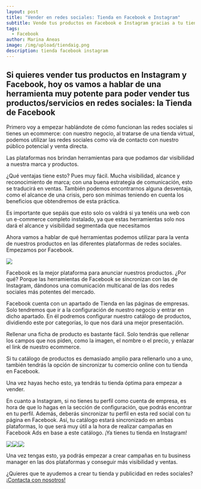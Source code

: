 ```yaml
---
layout: post
title: "Vender en redes sociales: Tienda en Facebook e Instagram"
subtitle: Vende tus productos en Facebook e Instagram gracias a tu tienda online
tags:
  - Facebook
author: Marina Aneas
image: /img/upload/tiendaig.png
description: tienda facebook instagram
---
```

## Si quieres vender tus productos en Instagram y Facebook, hoy os vamos a hablar de una herramienta muy potente para poder vender tus productos/servicios en redes sociales: la Tienda de Facebook

Primero voy a empezar hablándote de cómo funcionan las redes sociales si tienes un ecommerce: con nuestro negocio, al tratarse de una tienda virtual, podemos utilizar las redes sociales como vía de contacto con nuestro público potencial y venta directa.

Las plataformas nos brindan herramientas para que podamos dar visibilidad a nuestra marca y productos.

¿Qué ventajas tiene esto? Pues muy fácil. Mucha visibilidad, alcance y reconocimiento de marca; con una buena estrategia de comunicación, esto se traducirá en ventas. También podemos encontrarnos alguna desventaja, como el alcance de una crisis, pero son mínimas teniendo en cuenta los beneficios que obtendremos de esta práctica.

Es importante que sepáis que esto solo os valdrá si ya tenéis una web con un e-commerce completo instalado, ya que estas herramientas solo nos dará el alcance y visibilidad segmentada que necesitamos

Ahora vamos a hablar de qué herramientas podemos utilizar para la venta de nuestros productos en las diferentes plataformas de redes sociales. Empezamos por Facebook.

![](https://lh5.googleusercontent.com/0k4QdZ6Gvd6zQDGwSSyXiy2LtuBPq6Wnl9LrLrc2BeBT7Jg729TYbin4lvpo61Jy0i7YiJ11RH9xfy-RC2YPuN3X1f3t2bnt4JJu_b29nNWVqjjvZU80ohtZsrWA-IB2oJHcd-gF)

Facebook es la mejor plataforma para anunciar nuestros productos. ¿Por qué? Porque las herramientas de Facebook se sincronizan con las de Instagram, dándonos una comunicación multicanal de las dos redes sociales más potentes del mercado.

Facebook cuenta con un apartado de Tienda en las páginas de empresas. Solo tendremos que ir a la configuración de nuestro negocio y entrar en dicho apartado. En él podremos configurar nuestro catálogo de productos, dividiendo este por categorías, lo que nos dará una mejor presentación.

Rellenar una ficha de producto es bastante fácil. Solo tendrás que rellenar los campos que nos piden, como la imagen, el nombre o el precio, y enlazar el link de nuestro ecommerce.

Si tu catálogo de productos es demasiado amplio para rellenarlo uno a uno, también tendrás la opción de sincronizar tu comercio online con tu tienda en Facebook.

Una vez hayas hecho esto, ya tendrás tu tienda óptima para empezar a vender.

En cuanto a Instagram, si no tienes tu perfil como cuenta de empresa, es hora de que lo hagas en la sección de configuración, que podrás encontrar en tu perfil. Además, deberás sincronizar tu perfil en esta red social con tu página en Facebook. Así, tu catálogo estará sincronizado en ambas plataformas, lo que será muy útil a la hora de realizar campañas en Facebook Ads en base a este catálogo. ¡Ya tienes tu tienda en Instagram!

![](https://lh3.googleusercontent.com/_UnTYkCjIM_KHKA1raJ5tVfPbd-VNB7qQNDLMUebZsQe0hnhbrCzTXMEPPGT2B8NBLDKEC2JitsVodFYntk4fCz5LglCTk-pvjISLekqEU-s7quHG9fG3ou1JaAjBtEtvFrZ4Nyz)![](https://lh3.googleusercontent.com/peryYdmZ2o-Mf-KjsW_ObBYxz-EO5FdqF1iSGb7xUjIhlDjbQYL2oeqkIi0POkX4tc39JymBvDdX3O_ZggTK4EyXNUWWu80dHenLDeMdy3x6B6PMqhigg1k63TUcNUuer4zh1U_X)![](https://lh3.googleusercontent.com/Jmuo00J242Ec0erKGB3_lLkWKAmKb1-c9vIb_JTRkjbo3m51tZpLO1VgmYtWxjzBJjPiMQgj7DeiVRxWffbBUqloW_jhBz6LFHNUQvilrv-axiTP1N7qDVJAlTuaqcIpCQKk_iMw)

Una vez tengas esto, ya podrás empezar a crear campañas en tu business manager en las dos plataformas y conseguir más visibilidad y ventas.

¿Quieres que te ayudemos a crear tu tienda y publicidad en redes sociales? [¡Contacta con nosotros!](https://supertu.es/contact)